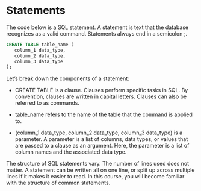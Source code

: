 # Statements

The code below is a SQL statement. A statement is text that the database recognizes as a valid command. Statements always end in a semicolon ;.


```sql
CREATE TABLE table_name (
   column_1 data_type, 
   column_2 data_type, 
   column_3 data_type
);
```
Let’s break down the components of a statement:

- CREATE TABLE is a clause. Clauses perform specific tasks in SQL. By convention, clauses are written in capital letters. Clauses can also be referred to as commands.

- table_name refers to the name of the table that the command is applied to.

- (column_1 data_type, column_2 data_type, column_3 data_type) is a parameter. A parameter is a list of columns, data types, or values that are passed to a clause as an argument. Here, the parameter is a list of column names and the associated data type.

The structure of SQL statements vary. The number of lines used does not matter. A statement can be written all on one line, or split up across multiple lines if it makes it easier to read. In this course, you will become familiar with the structure of common statements.